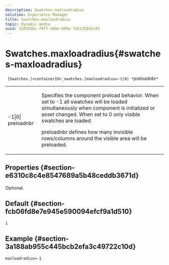 ```yaml
---
description: Swatches.maxloadradius
solution: Experience Manager
title: Swatches.maxloadradius
topic: Dynamic media
uuid: 15d555bc-f9f7-4d0e-809e-7a51358e5c03
---
```


# Swatches.maxloadradius{#swatches-maxloadradius}

` [Swatches.|<containerId>_swatches.]maxloadradius=-1|0| *`preloadnbr`*`

<table id="table_4A27394B6B4347D69CAC5A59EE0FBC6F"> 
 <tbody> 
  <tr> 
   <td colname="col1"> <p><span class="codeph"> -1|0|<span class="varname"> preloadnbr</span></span> </p> </td> 
   <td colname="col2"> <p> Specifies the component preload behavior. When set to <span class="codeph"> -1</span> all swatches will be loaded simultaneously when component is initialized or asset changed. When set to <span class="codeph"> 0</span> only visible swatches are loaded. </p> <p><span class="codeph"> <span class="varname"> preloadnbr</span></span> defines how many invisible rows/columns around the visible area will be preloaded. </p> </td> 
  </tr> 
 </tbody> 
</table>

## Properties {#section-e6310c8c4e8547689a5b48ceddb3671d}

Optional.

## Default {#section-fcb06fd8e7e945e590094efcf9a1d510}

`1`

## Example {#section-3a188ab955c445bcb2efa3c49722c10d}

`maxloadradius=-1` 
